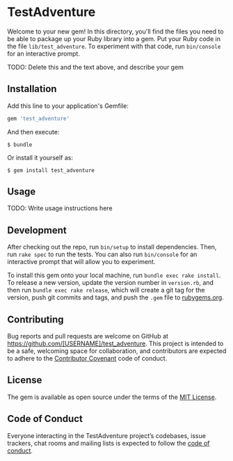 # TestAdventure

Welcome to your new gem! In this directory, you'll find the files you need to be able to package up your Ruby library into a gem. Put your Ruby code in the file `lib/test_adventure`. To experiment with that code, run `bin/console` for an interactive prompt.

TODO: Delete this and the text above, and describe your gem

## Installation

Add this line to your application's Gemfile:

```ruby
gem 'test_adventure'
```

And then execute:

    $ bundle

Or install it yourself as:

    $ gem install test_adventure

## Usage

TODO: Write usage instructions here

## Development

After checking out the repo, run `bin/setup` to install dependencies. Then, run `rake spec` to run the tests. You can also run `bin/console` for an interactive prompt that will allow you to experiment.

To install this gem onto your local machine, run `bundle exec rake install`. To release a new version, update the version number in `version.rb`, and then run `bundle exec rake release`, which will create a git tag for the version, push git commits and tags, and push the `.gem` file to [rubygems.org](https://rubygems.org).

## Contributing

Bug reports and pull requests are welcome on GitHub at https://github.com/[USERNAME]/test_adventure. This project is intended to be a safe, welcoming space for collaboration, and contributors are expected to adhere to the [Contributor Covenant](http://contributor-covenant.org) code of conduct.

## License

The gem is available as open source under the terms of the [MIT License](https://opensource.org/licenses/MIT).

## Code of Conduct

Everyone interacting in the TestAdventure project’s codebases, issue trackers, chat rooms and mailing lists is expected to follow the [code of conduct](https://github.com/[USERNAME]/test_adventure/blob/master/CODE_OF_CONDUCT.md).
